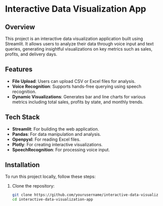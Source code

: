 # Interactive Data Visualization App

## Overview
This project is an interactive data visualization application built using Streamlit. It allows users to analyze their data through voice input and text queries, generating insightful visualizations on key metrics such as sales, profits, and delivery days.

## Features
- **File Upload**: Users can upload CSV or Excel files for analysis.
- **Voice Recognition**: Supports hands-free querying using speech recognition.
- **Dynamic Visualizations**: Generates bar and line charts for various metrics including total sales, profits by state, and monthly trends.

## Tech Stack
- **Streamlit**: For building the web application.
- **Pandas**: For data manipulation and analysis.
- **Openpyxl**: For reading Excel files.
- **Plotly**: For creating interactive visualizations.
- **SpeechRecognition**: For processing voice input.

## Installation

To run this project locally, follow these steps:

1. Clone the repository:
   ```bash
   git clone https://github.com/yourusername/interactive-data-visualization-app.git
   cd interactive-data-visualization-app
